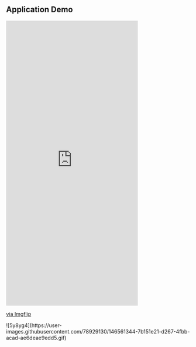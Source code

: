 <h2>Application Demo </h2>

<div style="width:360px;max-width:100%;"><div style="height:0;padding-bottom:216.11%;position:relative;"><iframe width="360" height="778" style="position:absolute;top:0;left:0;width:100%;height:100%;" frameBorder="0" src="https://imgflip.com/embed/5y8yg4"></iframe></div><p><a href="https://imgflip.com/gif/5y8yg4">via Imgflip</a></p></div>
![5y8yg4](https://user-images.githubusercontent.com/78929130/146561344-7b151e21-d267-4fbb-acad-ae6deae9edd5.gif)
